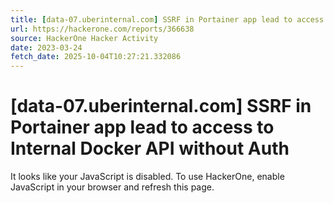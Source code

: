 ```yaml
---
title: [data-07.uberinternal.com] SSRF in Portainer app lead to access to Internal Docker API without Auth
url: https://hackerone.com/reports/366638
source: HackerOne Hacker Activity
date: 2023-03-24
fetch_date: 2025-10-04T10:27:21.332086
---
```


# [data-07.uberinternal.com] SSRF in Portainer app lead to access to Internal Docker API without Auth

It looks like your JavaScript is disabled. To use HackerOne, enable JavaScript in your browser and refresh this page.